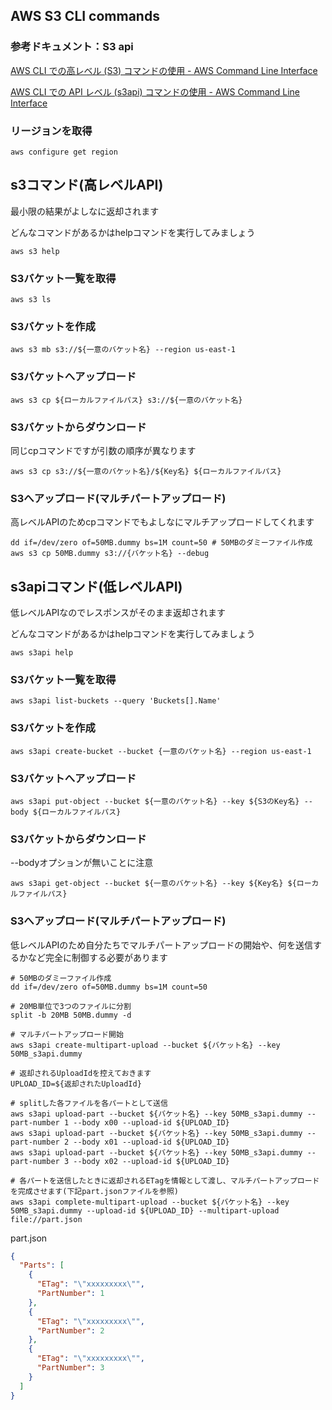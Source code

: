 ## AWS S3 CLI commands

### 参考ドキュメント：S3 api

[AWS CLI での高レベル (S3) コマンドの使用 - AWS Command Line Interface](https://docs.aws.amazon.com/ja_jp/cli/latest/userguide/cli-services-s3-commands.html)

[AWS CLI での API レベル (s3api) コマンドの使用 - AWS Command Line Interface](https://docs.aws.amazon.com/ja_jp/cli/latest/userguide/cli-services-s3-apicommands.html)

### リージョンを取得

```shell
aws configure get region
```

## s3コマンド(高レベルAPI)

最小限の結果がよしなに返却されます

どんなコマンドがあるかはhelpコマンドを実行してみましょう

```shell
aws s3 help
```

### S3バケット一覧を取得

```shell
aws s3 ls
```

### S3バケットを作成

```shell
aws s3 mb s3://${一意のバケット名} --region us-east-1
```

### S3バケットへアップロード

```shell
aws s3 cp ${ローカルファイルパス} s3://${一意のバケット名}
```

### S3バケットからダウンロード

同じcpコマンドですが引数の順序が異なります

```shell
aws s3 cp s3://${一意のバケット名}/${Key名} ${ローカルファイルパス}
```

### S3へアップロード(マルチパートアップロード)

高レベルAPIのためcpコマンドでもよしなにマルチアップロードしてくれます

```shell
dd if=/dev/zero of=50MB.dummy bs=1M count=50 # 50MBのダミーファイル作成
aws s3 cp 50MB.dummy s3://{バケット名} --debug
```

## s3apiコマンド(低レベルAPI)

低レベルAPIなのでレスポンスがそのまま返却されます

どんなコマンドがあるかはhelpコマンドを実行してみましょう

```shell
aws s3api help
```

### S3バケット一覧を取得

```shell
aws s3api list-buckets --query 'Buckets[].Name'
```

### S3バケットを作成

```shell
aws s3api create-bucket --bucket {一意のバケット名} --region us-east-1
```

### S3バケットへアップロード

```shell
aws s3api put-object --bucket ${一意のバケット名} --key ${S3のKey名} --body ${ローカルファイルパス}
```

### S3バケットからダウンロード

--bodyオプションが無いことに注意

```shell
aws s3api get-object --bucket ${一意のバケット名} --key ${Key名} ${ローカルファイルパス}
```

### S3へアップロード(マルチパートアップロード)

低レベルAPIのため自分たちでマルチパートアップロードの開始や、何を送信するかなど完全に制御する必要があります

```shell
# 50MBのダミーファイル作成
dd if=/dev/zero of=50MB.dummy bs=1M count=50

# 20MB単位で3つのファイルに分割
split -b 20MB 50MB.dummy -d

# マルチパートアップロード開始
aws s3api create-multipart-upload --bucket ${バケット名} --key 50MB_s3api.dummy

# 返却されるUploadIdを控えておきます
UPLOAD_ID=${返却されたUploadId}

# splitした各ファイルを各パートとして送信
aws s3api upload-part --bucket ${バケット名} --key 50MB_s3api.dummy --part-number 1 --body x00 --upload-id ${UPLOAD_ID}
aws s3api upload-part --bucket ${バケット名} --key 50MB_s3api.dummy --part-number 2 --body x01 --upload-id ${UPLOAD_ID}
aws s3api upload-part --bucket ${バケット名} --key 50MB_s3api.dummy --part-number 3 --body x02 --upload-id ${UPLOAD_ID}

# 各パートを送信したときに返却されるETagを情報として渡し、マルチパートアップロードを完成させます(下記part.jsonファイルを参照)
aws s3api complete-multipart-upload --bucket ${バケット名} --key 50MB_s3api.dummy --upload-id ${UPLOAD_ID} --multipart-upload file://part.json
```

part.json

```json
{
  "Parts": [
    {
      "ETag": "\"xxxxxxxxx\"",
      "PartNumber": 1
    },
    {
      "ETag": "\"xxxxxxxxx\"",
      "PartNumber": 2
    },
    {
      "ETag": "\"xxxxxxxxx\"",
      "PartNumber": 3
    }
  ]
}
```